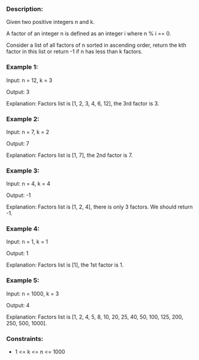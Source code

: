 ### Description:

Given two positive integers n and k.

A factor of an integer n is defined as an integer i where n % i == 0.

Consider a list of all factors of n sorted in ascending order, return the kth factor in this list or return -1 if n has less than k factors.

 

### Example 1:

Input: n = 12, k = 3

Output: 3

Explanation: Factors list is [1, 2, 3, 4, 6, 12], the 3rd factor is 3.

### Example 2:

Input: n = 7, k = 2

Output: 7

Explanation: Factors list is [1, 7], the 2nd factor is 7.

### Example 3:

Input: n = 4, k = 4

Output: -1

Explanation: Factors list is [1, 2, 4], there is only 3 factors. We should return -1.

### Example 4:

Input: n = 1, k = 1

Output: 1

Explanation: Factors list is [1], the 1st factor is 1.

### Example 5:

Input: n = 1000, k = 3

Output: 4

Explanation: Factors list is [1, 2, 4, 5, 8, 10, 20, 25, 40, 50, 100, 125, 200, 250, 500, 1000].
 


### Constraints:

- 1 <= k <= n <= 1000